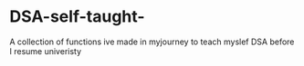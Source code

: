 # DSA-self-taught-
A collection of functions ive made in myjourney to teach myslef DSA before I resume univeristy
